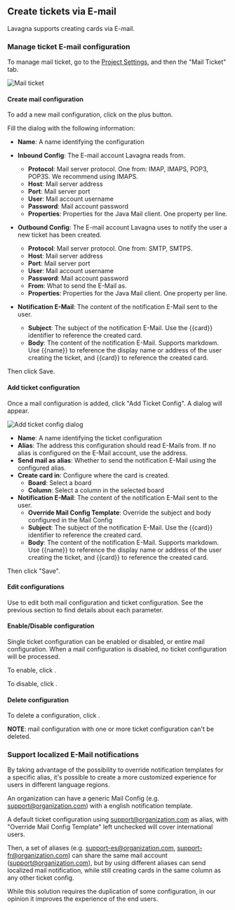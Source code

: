 ## Create tickets via E-mail

Lavagna supports creating cards via E-mail.

### Manage ticket E-mail configuration

To manage mail ticket, go to the [Project Settings](/03-use-lavagna/03-01-project.html#project-settings), and then the "Mail Ticket" tab.

<img class="pure-img" src="{{relativeRootPath}}/images/en/project-mail-ticket.png" alt="Mail ticket">

#### Create mail configuration

To add a new mail configuration, click on the plus button.

Fill the dialog with the following information:

* **Name**: A name identifying the configuration

* **Inbound Config**: The E-mail account Lavagna reads from.
  - **Protocol**: Mail server protocol. One from: IMAP, IMAPS, POP3, POP3S. We recommend using IMAPS.
  - **Host**: Mail server address
  - **Port**: Mail server port
  - **User**: Mail account username
  - **Password**: Mail account password
  - **Properties**: Properties for the Java Mail client. One property per line.
  
* **Outbound Config**: The E-mail account Lavagna uses to notify the user a new ticket has been created.
  - **Protocol**: Mail server protocol. One from: SMTP, SMTPS.
  - **Host**: Mail server address
  - **Port**: Mail server port
  - **User**: Mail account username
  - **Password**: Mail account password
  - **From**: What to send the E-Mail as.
  - **Properties**: Properties for the Java Mail client. One property per line.
    
* **Notification E-Mail**: The content of the notification E-Mail sent to the user.
  - **Subject**: The subject of the notification E-Mail. Use the {{card}} identifier to reference the created card.
  - **Body**: The content of the notification E-Mail. Supports markdown. Use {{name}} to reference the display name or address of the user creating the ticket, and {{card}} to reference the created card.

Then click Save.

#### Add ticket configuration

Once a mail configuration is added, click "Add Ticket Config". A dialog will appear.

<img class="pure-img" src="{{relativeRootPath}}/images/en/project-mail-ticket-config-dialog.png" alt="Add ticket config dialog">

* **Name**: A name identifying the ticket configuration
* **Alias**: The address this configuration should read E-Mails from. If no alias is configured on the E-Mail account, use the address.
* **Send mail as alias**: Whether to send the notification E-Mail using the configured alias.
* **Create card in**: Configure where the card is created.
  - **Board**: Select a board
  - **Column**: Select a column in the selected board
* **Notification E-Mail**: The content of the notification E-Mail sent to the user.
  - **Override Mail Config Template**: Override the subject and body configured in the Mail Config
  - **Subject**: The subject of the notification E-Mail. Use the {{card}} identifier to reference the created card.
  - **Body**: The content of the notification E-Mail. Supports markdown. Use {{name}} to reference the display name or address of the user creating the ticket, and {{card}} to reference the created card.
  
Then click "Save".

#### Edit configurations

Use <span class="icon icon-edit"></span> to edit both mail configuration and ticket configuration. See the previous section to find details about each parameter.

#### Enable/Disable configuration

Single ticket configuration can be enabled or disabled, or entire mail configuration. When a mail configuration is disabled, no ticket configuration will be processed.

To enable, click <span class="icon icon-enable-ticket"></span>.

To disable, click <span class="icon icon-disable-ticket"></span>.

#### Delete configuration

To delete a configuration, click <span class="icon icon-delete"></span>.

**NOTE**: mail configuration with one or more ticket configuration can't be deleted.

### Support localized E-Mail notifications

By taking advantage of the possibility to override notification templates for a specific alias, it's possible
to create a more customized experience for users in different language regions.

An organization can have a generic Mail Config (e.g. support@organization.com) with a english notification template.

A default ticket configuration using support@organization.com as alias, with "Override Mail Config Template" left unchecked will cover international users.

Then, a set of aliases (e.g. support-es@organization.com, support-fr@organization.com) can share the same mail account (support@organization.com),
but by using different aliases can send localized mail notification, while still creating cards in the same column as any other ticket config.

While this solution requires the duplication of some configuration, in our opinion it improves the experience of the end users.
